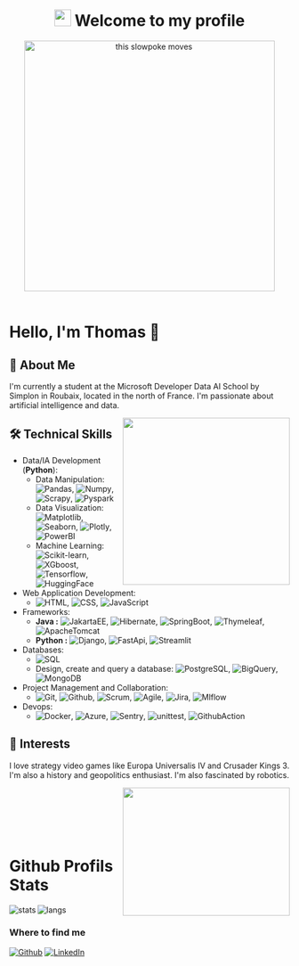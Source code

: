 <h1 align="center"><img src="https://emojis.slackmojis.com/emojis/images/1531849430/4246/blob-sunglasses.gif?1531849430" width="30"/> Welcome to my profile</h1>
<div align="center">
<img src="https://media0.giphy.com/media/1BdJd24oEwvuSvXYb0/giphy.gif?cid=ecf05e478pdn6sot0xipu7xtt1tqo05zk77h7pedndm9892q&rid=giphy.gif&ct=g" alt="this slowpoke moves"  width="450" /></div>
<br>

# Hello, I'm Thomas 👋

## 🚀 About Me
I'm currently a student at the Microsoft Developer Data AI School by Simplon in Roubaix, located in the north of France. I'm passionate about artificial intelligence and data.

<img align="right" src="https://i.giphy.com/media/xT9C25UNTwfZuk85WP/giphy.webp" width="300" />

## 🛠️ Technical Skills
- Data/IA Development (**Python**):
  - Data Manipulation: ![Pandas](https://img.shields.io/badge/-Pandas-05122A?style=flat&logo=pandas), ![Numpy](https://img.shields.io/badge/-Numpy-05122A?style=flat&logo=numpy), ![Scrapy](https://img.shields.io/badge/-Scrapy-05122A?style=flat&logo=scrapy), ![Pyspark](https://img.shields.io/badge/-Pyspark-05122A?style=flat&logo=apache)
  - Data Visualization: ![Matplotlib](https://img.shields.io/badge/-Matplotlib-05122A?style=flat&logo=matplotlib), ![Seaborn](https://img.shields.io/badge/-Seaborn-05122A?style=flat&logo=seaborn), ![Plotly](https://img.shields.io/badge/-Plotly-05122A?style=flat&logo=plotly), ![PowerBI](https://img.shields.io/badge/-PowerBI-05122A?style=flat&logo=powerbi)
  - Machine Learning: ![Scikit-learn](https://img.shields.io/badge/-ScikitLearn-05122A?style=flat&logo=scikit-learn), ![XGboost](https://img.shields.io/badge/-XGBoost-05122A?style=flat&logo=xgboost), ![Tensorflow](https://img.shields.io/badge/-Tensorflow-05122A?style=flat&logo=tensorflow), ![HuggingFace](https://img.shields.io/badge/-HuggingFace-05122A?style=flat&logo=huggingface)
- Web Application Development:
  - ![HTML](https://img.shields.io/badge/-HTML-05122A?style=flat&logo=HTML5), ![CSS](https://img.shields.io/badge/-CSS-05122A?style=flat&logo=CSS3), ![JavaScript](https://img.shields.io/badge/-JavaScript-05122A?style=flat&logo=javascript)
- Frameworks:
  - **Java :** ![JakartaEE](https://img.shields.io/badge/-JakartaEE-05122A?style=flat&logo=jakarta), ![Hibernate](https://img.shields.io/badge/-Hibernate-05122A?style=flat&logo=hibernate), ![SpringBoot](https://img.shields.io/badge/-SpringBoot-05122A?style=flat&logo=spring), ![Thymeleaf](https://img.shields.io/badge/-Thymeleaf-05122A?style=flat&logo=thymeleaf), ![ApacheTomcat](https://img.shields.io/badge/-ApacheTomcat-05122A?style=flat&logo=apache)
  - **Python :** ![Django](https://img.shields.io/badge/-Django-05122A?style=flat&logo=django), ![FastApi](https://img.shields.io/badge/-FastApi-05122A?style=flat&logo=fastapi), ![Streamlit](https://img.shields.io/badge/-Streamlit-05122A?style=flat&logo=streamlit)
- Databases:
  - ![SQL](https://img.shields.io/badge/-SQL-05122A?style=flat&logo=sql)
  - Design, create and query a database: ![PostgreSQL](https://img.shields.io/badge/-PostgreSQL-05122A?style=flat&logo=postgresql), ![BigQuery](https://img.shields.io/badge/-BigQuery-05122A?style=flat&logo=google-cloud), ![MongoDB](https://img.shields.io/badge/-MongoDB-05122A?style=flat&logo=mongodb)
- Project Management and Collaboration:
  - ![Git](https://img.shields.io/badge/-Git-05122A?style=flat&logo=git), ![Github](https://img.shields.io/badge/-Github-05122A?style=flat&logo=github), ![Scrum](https://img.shields.io/badge/-Scrum-05122A?style=flat&logo=scrum), ![Agile](https://img.shields.io/badge/-Agile-05122A?style=flat&logo=agile), ![Jira](https://img.shields.io/badge/-Jira-05122A?style=flat&logo=jira), ![Mlflow](https://img.shields.io/badge/-Mlflow-05122A?style=flat&logo=mlflow)
- Devops:
  - ![Docker](https://img.shields.io/badge/-Docker-05122A?style=flat&logo=docker), ![Azure](https://img.shields.io/badge/-Azure-05122A?style=flat&logo=microsoft-azure), ![Sentry](https://img.shields.io/badge/-Sentry-05122A?style=flat&logo=sentry), ![unittest](https://img.shields.io/badge/-unittest-05122A?style=flat), ![GithubAction](https://img.shields.io/badge/-GithubAction-05122A?style=flat&logo=github-actions)

## 🎲 Interests
I love strategy video games like Europa Universalis IV and Crusader Kings 3. I'm also a history and geopolitics enthusiast. I'm also fascinated by robotics.

<img align="right" src="https://media0.giphy.com/media/v1.Y2lkPTc5MGI3NjExZmQ4YzRkMDE1ODRlMjNiOWNmY2FiOTA2ZjAzN2NkNTFjYzFiYWNlNSZlcD12MV9pbnRlcm5hbF9naWZzX2dpZklkJmN0PWc/l1J9JtMnJWjWaFXy0/giphy.gif" width="300" height='230' />
<br>
<br>
<br>
<br>
<br>
<h1> Github Profils Stats </h1>
 <img align="left" alt="stats" src="https://github-readme-stats.vercel.app/api?username=DonzerHD" />
<img alt="langs" src="https://github-readme-stats.vercel.app/api/top-langs/?username=DonzerHD" />

<h3>Where to find me</h3>
<p><a href="https://github.com/DonzerHD" target="_blank"><img alt="Github" src="https://img.shields.io/badge/GitHub-%2312100E.svg?&style=for-the-badge&logo=Github&logoColor=white" /></a> 
 </a> <a target="_blank" href="https://www.linkedin.com/in/thomas-lemay-78b50b216/" target="_blank"><img alt="LinkedIn" src="https://img.shields.io/badge/linkedin-%230077B5.svg?&style=for-the-badge&logo=linkedin&logoColor=white" /></a>
</p>
